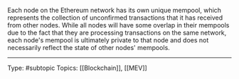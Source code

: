 
Each node on the Ethereum network has its own unique mempool, which represents the collection of unconfirmed transactions that it has received from other nodes. While all nodes will have some overlap in their mempools due to the fact that they are processing transactions on the same network, each node's mempool is ultimately private to that node and does not necessarily reflect the state of other nodes' mempools.


___
Type: #subtopic 
Topics: [[Blockchain]], [[MEV]]

